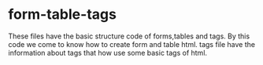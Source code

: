 # form-table-tags
These files have the basic structure code of forms,tables and tags.
By this code we come to know how to create form and table html.
tags file have the information about tags that how use some basic tags of html.
